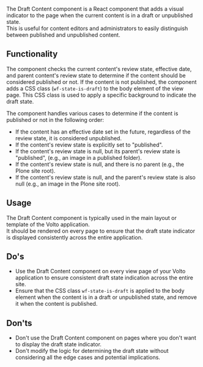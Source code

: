 The Draft Content component is a React component that adds a visual indicator to the page when the current content is in a draft or unpublished state.  
This is useful for content editors and administrators to
easily distinguish between published and unpublished content.

## Functionality

The component checks the current content's review state, effective date, and parent content's review state to determine if the content should be considered published or not. If the content is not published, the component adds a CSS class (`wf-state-is-draft`) to the body element of the view page. This CSS class is used to apply a specific background to indicate the draft state.

The component handles various cases to determine if the content is published or not in the following order:

- If the content has an effective date set in the future, regardless of the review state, it is considered unpublished.
- If the content's review state is explicitly set to "published".
- If the content's review state is null, but its parent's review state is "published", (e.g., an image in a published folder).
- If the content's review state is null, and there is no parent (e.g., the Plone site root).
- If the content's review state is null, and the parent's review state is also null (e.g., an image in the Plone site root).

## Usage

The Draft Content component is typically used in the main layout or template of the Volto application.  
It should be rendered on every page to ensure that the draft state indicator is displayed consistently across the entire application.

## Do's

- Use the Draft Content component on every view page of your Volto application to ensure consistent draft state indication across the entire site.
- Ensure that the CSS class `wf-state-is-draft` is applied to the body element when the content is in a draft or unpublished state, and remove it when the content is published.

## Don'ts

- Don't use the Draft Content component on pages where you don't want to display the draft state indicator.
- Don't modify the logic for determining the draft state without considering all the edge cases and potential implications.
